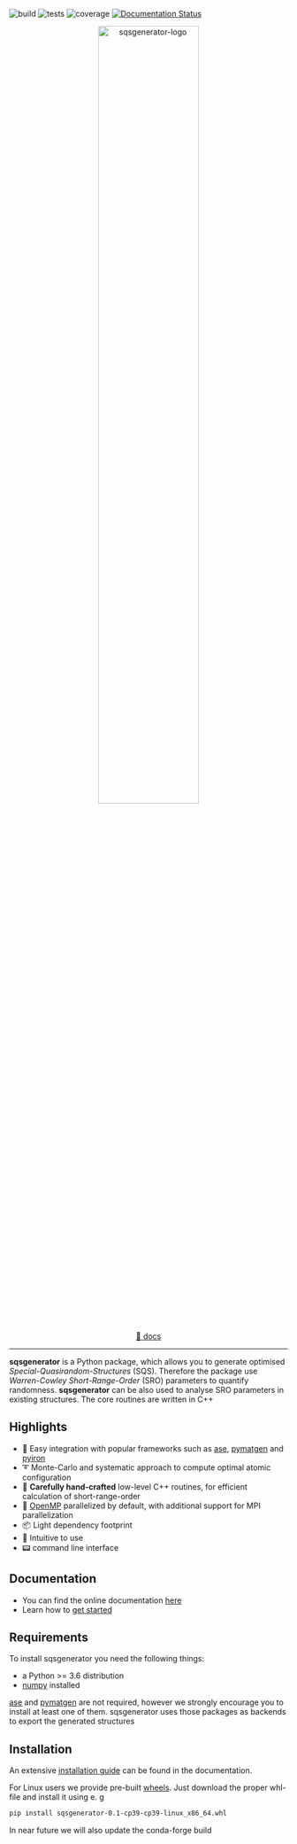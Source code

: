 ![build](https://git.unileoben.ac.at/p1655622/sqsgenerator/badges/master/pipeline.svg?style=flat&key_text=build)
![tests](https://git.unileoben.ac.at/p1655622/sqsgenerator/badges/master/pipeline.svg?style=flat&key_text=tests)
![coverage](https://git.unileoben.ac.at/p1655622/sqsgenerator/badges/master/coverage.svg) [![Documentation Status](https://readthedocs.org/projects/sqsgenerator/badge/?version=latest)](https://sqsgenerator.readthedocs.io/en/latest/?badge=latest)


<p align="center">
  <img src="https://github.com/dgehringer/sqsgenerator/raw/master/docs/source/logo_large.svg" width="60%" alt="sqsgenerator-logo" />
  <br /><br />
  <a href="https://sqsgenerator.readthedocs.io">📝 docs</a>
</p>

---

**sqsgenerator** is a Python package, which allows you to generate optimised *Special-Quasirandom-Structures* (SQS). Therefore the package use *Warren-Cowley Short-Range-Order* (SRO) parameters to quantify randomness. **sqsgenerator** can be also used to analyse SRO parameters in existing structures. The core routines are written in C++

## Highlights

  - :electric_plug: Easy integration with popular frameworks such as [ase](https://wiki.fysik.dtu.dk/ase/),
    [pymatgen](https://pymatgen.org/) and [pyiron](https://pyiron.org/)
  - :curly_loop: Monte-Carlo and systematic approach to compute optimal atomic configuration
  - :rocket: **Carefully hand-crafted** low-level C++ routines, for efficient calculation of short-range-order
  - :twisted_rightwards_arrows: [OpenMP](https://www.openmp.org/) parallelized by default, with additional support for MPI parallelization
  - :package: Light dependency footprint 
  - :baby_bottle: Intuitive to use
  - :pager: command line interface

## Documentation

  - You can find the online documentation [here](https://sqsgenerator.readthedocs.io/en/latest/)
  - Learn how to [get started](https://sqsgenerator.readthedocs.io/en/latest/how_to.html)

## Requirements

To install sqsgenerator you need the following things:

  - a Python >= 3.6 distribution
  - [numpy](https://numpy.org) installed
 
[ase](https://wiki.fysik.dtu.dk/ase/) and [pymatgen](https://pymatgen.org/) are not required, however we strongly encourage you to install at least one of them. sqsgenerator uses those packages as backends to export the generated structures

## Installation

An extensive [installation guide](https://sqsgenerator.readthedocs.io/en/latest/installation_guide.html) can be found in the documentation.

For Linux users we provide pre-built [wheels](https://sqsgenerator.readthedocs.io/en/latest/installation_guide.html#with-pip). Just download the proper whl-file and install it using e. g

```bash
pip install sqsgenerator-0.1-cp39-cp39-linux_x86_64.whl
```

In near future we will also update the conda-forge build
